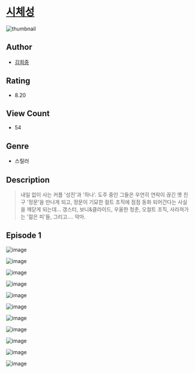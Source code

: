 # [시체성](https://comic.naver.com/challenge/list?titleId=810265)
![thumbnail](https://image-comic.pstatic.net/user_contents_data/challenge_comic/2023/05/23/317809/upload_7017506744673842489_480x623.jpeg)

## Author
- [김희중](https://comic.naver.com/artistTitle?id=317809)

## Rating
- 8.20

## View Count
- 54

## Genre
- 스릴러

## Description
> 내일 없이 사는 커플 '성진'과 '하나'. 도주 중인 그들은 우연히 연락이 끊긴 옛 친구 '정문'을 만나게 되고, 정문이 기묘한 컬트 조직에 점점 동화 되어간다는 사실을 깨닫게 되는데... 갱스터, 보니&클라이드, 우울한 청춘, 오컬트 조직, 사라져가는 '젊은 피'들, 그리고.... 악마.


## Episode 1
![image](https://image-comic.pstatic.net/user_contents_data/challenge_comic/2023/05/23/317809/upload_7377847478452761136.jpeg)

![image](https://image-comic.pstatic.net/user_contents_data/challenge_comic/2023/05/23/317809/upload_7149807894977066293.jpeg)

![image](https://image-comic.pstatic.net/user_contents_data/challenge_comic/2023/05/23/317809/upload_7233403562223874662.jpeg)

![image](https://image-comic.pstatic.net/user_contents_data/challenge_comic/2023/05/23/317809/upload_3976731481101906232.jpeg)

![image](https://image-comic.pstatic.net/user_contents_data/challenge_comic/2023/05/23/317809/upload_7077463131688483126.jpeg)

![image](https://image-comic.pstatic.net/user_contents_data/challenge_comic/2023/05/23/317809/upload_3617061444251693156.jpeg)

![image](https://image-comic.pstatic.net/user_contents_data/challenge_comic/2023/05/23/317809/upload_7161958374704429411.jpeg)

![image](https://image-comic.pstatic.net/user_contents_data/challenge_comic/2023/05/23/317809/upload_3846410949820493874.jpeg)

![image](https://image-comic.pstatic.net/user_contents_data/challenge_comic/2023/05/23/317809/upload_3977021738582357094.jpeg)

![image](https://image-comic.pstatic.net/user_contents_data/challenge_comic/2023/05/23/317809/upload_3474074531984925752.jpeg)

![image](https://image-comic.pstatic.net/user_contents_data/challenge_comic/2023/05/23/317809/upload_7005689387743928674.jpeg)
